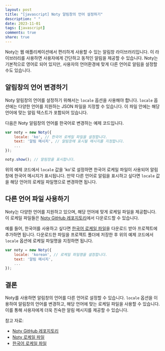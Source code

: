 ```yaml
---
layout: post
title: "[javascript] Noty 알림창의 언어 설정하기"
description: " "
date: 2023-11-01
tags: [javascript]
comments: true
share: true
---
```


Noty는 웹 애플리케이션에서 편리하게 사용할 수 있는 알림창 라이브러리입니다. 이 라이브러리를 사용하면 사용자에게 간단하고 동적인 알림을 제공할 수 있습니다. Noty는 기본적으로 영어로 되어 있지만, 사용자의 언어환경에 맞게 다른 언어로 알림을 설정할 수도 있습니다.

## 알림창의 언어 변경하기

Noty 알림창의 언어를 설정하기 위해서는 `locale` 옵션을 사용해야 합니다. `locale` 옵션에는 다양한 언어를 지원하는 JSON 파일을 지정할 수 있습니다. 이 파일 안에는 해당 언어에 맞는 알림 텍스트가 포함되어 있습니다.

다음은 Noty 알림창의 언어를 한국어로 변경하는 예제 코드입니다.

```javascript
var noty = new Noty({
    locale: 'ko', // 한국어 로케일 파일을 설정합니다.
    text: '알림 메시지', // 알림창에 표시될 메시지를 지정합니다.
    ...
});

noty.show(); // 알림창을 표시합니다.
```

위의 예제 코드에서 `locale` 값을 'ko'로 설정하면 한국어 로케일 파일이 사용되어 알림창에 한국어 메시지가 표시됩니다. 만약 다른 언어로 알림을 표시하고 싶다면 `locale` 값을 해당 언어의 로케일 파일명으로 변경하면 됩니다.

## 다른 언어 파일 사용하기

Noty는 다양한 언어를 지원하고 있으며, 해당 언어에 맞게 로케일 파일을 제공합니다. 이 로케일 파일들은 [Noty GitHub 레포지토리](https://github.com/needim/noty/tree/master/js/noty/packaged-locales)에서 다운로드할 수 있습니다.

예를 들어, 한국어를 사용하고 싶다면 [한국어 로케일 파일](https://github.com/needim/noty/blob/master/js/noty/packaged-locales/korean.js)을 다운로드 받아 프로젝트에 추가하면 됩니다. 다운로드한 파일을 프로젝트 폴더에 저장한 후 위의 예제 코드에서 `locale` 옵션에 로케일 파일명을 지정하면 됩니다.

```javascript
var noty = new Noty({
    locale: 'korean', // 로케일 파일명을 설정합니다.
    text: '알림 메시지',
    ...
});
```

## 결론

Noty를 사용하면 알림창의 언어를 다른 언어로 설정할 수 있습니다. `locale` 옵션을 이용하여 알림창의 언어를 변경하고, 해당 언어에 맞는 로케일 파일을 사용할 수 있습니다. 이를 통해 사용자에게 더욱 친숙한 알림 메시지를 제공할 수 있습니다.

참고 자료:
- [Noty GitHub 레포지토리](https://github.com/needim/noty)
- [Noty 로케일 파일](https://github.com/needim/noty/tree/master/js/noty/packaged-locales)
- [한국어 로케일 파일](https://github.com/needim/noty/blob/master/js/noty/packaged-locales/korean.js)